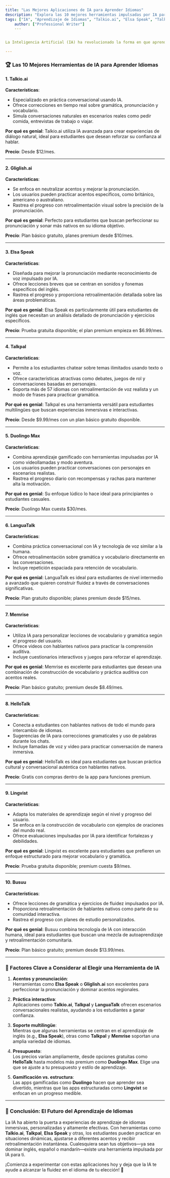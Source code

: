```yaml
---
title: "Las Mejores Aplicaciones de IA para Aprender Idiomas"
description: "Explora las 10 mejores herramientas impulsadas por IA para aprender idiomas, como Talkio.ai, Gliglish.ai, Elsa Speak y Talkpal. Aprende cómo la IA puede ayudarte a practicar en múltiples situaciones, perfeccionar acentos y mejorar tu fluidez."
tags: ["IA", "Aprendizaje de Idiomas", "Talkio.ai", "Elsa Speak", "Talkpal", "Educación"]
    author: ["Professional Writer"]
    ---


La Inteligencia Artificial (IA) ha revolucionado la forma en que aprendemos idiomas. Atrás quedaron los días de tarjetas de memoria repetitivas y libros de texto estáticos. Con la IA, los estudiantes pueden participar en escenarios dinámicos del mundo real, practicar diferentes acentos y recibir retroalimentación personalizada, todo desde la comodidad de su hogar. En esta lección, exploraremos las **10 mejores herramientas basadas en IA** para aprender idiomas, destacando sus características únicas, casos de uso y precios. Ya seas principiante o quieras perfeccionar tu fluidez, estas herramientas te ayudarán a practicar en múltiples situaciones y acentos mientras mantienes tu aprendizaje interactivo y eficiente.

---
```


### 🏆 Las 10 Mejores Herramientas de IA para Aprender Idiomas  

#### 1. **Talkio.ai**  
**Características**:  
- Especializado en práctica conversacional usando IA.  
- Ofrece correcciones en tiempo real sobre gramática, pronunciación y vocabulario.  
- Simula conversaciones naturales en escenarios reales como pedir comida, entrevistas de trabajo o viajar.  

**Por qué es genial**: Talkio.ai utiliza IA avanzada para crear experiencias de diálogo natural, ideal para estudiantes que desean reforzar su confianza al hablar.  

**Precio**: Desde $12/mes.  

---

#### 2. **Gliglish.ai**  
**Características**:  
- Se enfoca en neutralizar acentos y mejorar la pronunciación.  
- Los usuarios pueden practicar acentos específicos, como británico, americano o australiano.  
- Rastrea el progreso con retroalimentación visual sobre la precisión de la pronunciación.  

**Por qué es genial**: Perfecto para estudiantes que buscan perfeccionar su pronunciación y sonar más nativos en su idioma objetivo.  

**Precio**: Plan básico gratuito, planes premium desde $10/mes.  

---

#### 3. **Elsa Speak**  
**Características**:  
- Diseñada para mejorar la pronunciación mediante reconocimiento de voz impulsado por IA.  
- Ofrece lecciones breves que se centran en sonidos y fonemas específicos del inglés.  
- Rastrea el progreso y proporciona retroalimentación detallada sobre las áreas problemáticas.  

**Por qué es genial**: Elsa Speak es particularmente útil para estudiantes de inglés que necesitan un análisis detallado de pronunciación y ejercicios específicos.  

**Precio**: Prueba gratuita disponible; el plan premium empieza en $6.99/mes.  

---

#### 4. **Talkpal**  
**Características**:  
- Permite a los estudiantes chatear sobre temas ilimitados usando texto o voz.  
- Ofrece características atractivas como debates, juegos de rol y conversaciones basadas en personajes.  
- Soporta más de 57 idiomas con retroalimentación de voz realista y un modo de frases para practicar gramática.  

**Por qué es genial**: Talkpal es una herramienta versátil para estudiantes multilingües que buscan experiencias inmersivas e interactivas.  

**Precio**: Desde $9.99/mes con un plan básico gratuito disponible.  

---

#### 5. **Duolingo Max**  
**Características**:  
- Combina aprendizaje gamificado con herramientas impulsadas por IA como videollamadas y modo aventura.  
- Los usuarios pueden practicar conversaciones con personajes en escenarios realistas.  
- Rastrea el progreso diario con recompensas y rachas para mantener alta la motivación.  

**Por qué es genial**: Su enfoque lúdico lo hace ideal para principiantes o estudiantes casuales.  

**Precio**: Duolingo Max cuesta $30/mes.  

---

#### 6. **LanguaTalk**  
**Características**:  
- Combina práctica conversacional con IA y tecnología de voz similar a la humana.  
- Ofrece retroalimentación sobre gramática y vocabulario directamente en las conversaciones.  
- Incluye repetición espaciada para retención de vocabulario.  

**Por qué es genial**: LanguaTalk es ideal para estudiantes de nivel intermedio a avanzado que quieren construir fluidez a través de conversaciones significativas.  

**Precio**: Plan gratuito disponible; planes premium desde $15/mes.  

---

#### 7. **Memrise**  
**Características**:  
- Utiliza IA para personalizar lecciones de vocabulario y gramática según el progreso del usuario.  
- Ofrece videos con hablantes nativos para practicar la comprensión auditiva.  
- Incluye cuestionarios interactivos y juegos para reforzar el aprendizaje.  

**Por qué es genial**: Memrise es excelente para estudiantes que desean una combinación de construcción de vocabulario y práctica auditiva con acentos reales.  

**Precio**: Plan básico gratuito; premium desde $8.49/mes.  

---

#### 8. **HelloTalk**  
**Características**:  
- Conecta a estudiantes con hablantes nativos de todo el mundo para intercambio de idiomas.  
- Sugerencias de IA para correcciones gramaticales y uso de palabras durante los chats.  
- Incluye llamadas de voz y video para practicar conversación de manera inmersiva.  

**Por qué es genial**: HelloTalk es ideal para estudiantes que buscan práctica cultural y conversacional auténtica con hablantes nativos.  

**Precio**: Gratis con compras dentro de la app para funciones premium.  

---

#### 9. **Lingvist**  
**Características**:  
- Adapta los materiales de aprendizaje según el nivel y progreso del usuario.  
- Se enfoca en la construcción de vocabulario con ejemplos de oraciones del mundo real.  
- Ofrece evaluaciones impulsadas por IA para identificar fortalezas y debilidades.  

**Por qué es genial**: Lingvist es excelente para estudiantes que prefieren un enfoque estructurado para mejorar vocabulario y gramática.  

**Precio**: Prueba gratuita disponible; premium cuesta $9/mes.  

---

#### 10. **Busuu**  
**Características**:  
- Ofrece lecciones de gramática y ejercicios de fluidez impulsados por IA.  
- Proporciona retroalimentación de hablantes nativos como parte de su comunidad interactiva.  
- Rastrea el progreso con planes de estudio personalizados.  

**Por qué es genial**: Busuu combina tecnología de IA con interacción humana, ideal para estudiantes que buscan una mezcla de autoaprendizaje y retroalimentación comunitaria.  

**Precio**: Plan básico gratuito; premium desde $13.99/mes.  

---

### 🌟 Factores Clave a Considerar al Elegir una Herramienta de IA  

1. **Acentos y pronunciación**:  
   Herramientas como **Elsa Speak** o **Gliglish.ai** son excelentes para perfeccionar la pronunciación y dominar acentos regionales.  

2. **Práctica interactiva**:  
   Aplicaciones como **Talkio.ai**, **Talkpal** y **LanguaTalk** ofrecen escenarios conversacionales realistas, ayudando a los estudiantes a ganar confianza.  

3. **Soporte multilingüe**:  
   Mientras que algunas herramientas se centran en el aprendizaje de inglés (e.g., **Elsa Speak**), otras como **Talkpal** y **Memrise** soportan una amplia variedad de idiomas.  

4. **Presupuesto**:  
   Los precios varían ampliamente, desde opciones gratuitas como **HelloTalk** hasta modelos más premium como **Duolingo Max**. Elige una que se ajuste a tu presupuesto y estilo de aprendizaje.  

5. **Gamificación vs. estructura**:  
   Las apps gamificadas como **Duolingo** hacen que aprender sea divertido, mientras que las apps estructuradas como **Lingvist** se enfocan en un progreso medible.  

---

### 🏁 Conclusión: El Futuro del Aprendizaje de Idiomas  

La IA ha abierto la puerta a experiencias de aprendizaje de idiomas inmersivas, personalizadas y altamente efectivas. Con herramientas como **Talkio.ai**, **Talkpal**, **Elsa Speak** y otras, los estudiantes pueden practicar en situaciones dinámicas, ajustarse a diferentes acentos y recibir retroalimentación instantánea. Cualesquiera sean tus objetivos—ya sea dominar inglés, español o mandarín—existe una herramienta impulsada por IA para ti.  

¡Comienza a experimentar con estas aplicaciones hoy y deja que la IA te ayude a alcanzar la fluidez en el idioma de tu elección! 🌟  